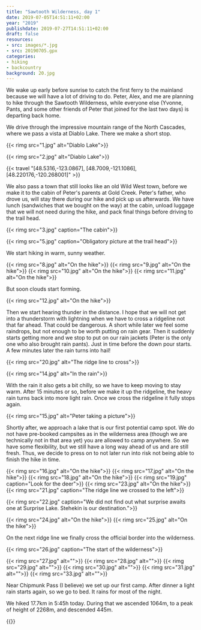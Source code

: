 ```yaml
---
title: "Sawtooth Wilderness, day 1"
date: 2019-07-05T14:51:11+02:00
year: "2019"
publishdate: 2019-07-27T14:51:11+02:00
draft: false
resources:
- src: images/*.jpg
- src: 20190705.gpx
categories:
- hiking
- backcountry
background: 20.jpg
---
```


We wake up early before sunrise to catch the first ferry to the mainland because
we will have a lot of driving to do. Peter, Alex, and me are planning to hike
through the Sawtooth Wilderness, while everyone else (Yvonne, Pants, and some
other friends of Peter that joined for the last two days) is departing back
home.

We drive through the impressive mountain range of the North Cascades, where we
pass a vista at Diablo Lake. There we make a short stop.

{{< rimg src="1.jpg" alt="Diablo Lake">}}

{{< rimg src="2.jpg" alt="Diablo Lake">}}

{{< travel "[48.5316,-123.0867], [48.7009,-121.1086], [48.220176,-120.268001]" >}}

We also pass a town that still looks like an old Wild West town, before we make
it to the cabin of Peter's parents at Gold Creek. Peter's father, who drove us,
will stay there during our hike and pick up us afterwards. We have lunch
(sandwiches that we bought on the way) at the cabin, unload luggage that we will
not need during the hike, and pack final things before driving to the trail
head.

{{< rimg src="3.jpg" caption="The cabin">}}

{{< rimg src="5.jpg" caption="Obligatory picture at the trail head">}}

We start hiking in warm, sunny weather.

{{< rimg src="8.jpg" alt="On the hike">}}
{{< rimg src="9.jpg" alt="On the hike">}}
{{< rimg src="10.jpg" alt="On the hike">}}
{{< rimg src="11.jpg" alt="On the hike">}}

But soon clouds start forming.

{{< rimg src="12.jpg" alt="On the hike">}}

Then we start hearing thunder in the distance. I hope that we will not get into
a thunderstorm with lightning when we have to cross a ridgeline not that far
ahead. That could be dangerous. A short while later we feel some raindrops, but
not enough to be worth putting on rain gear. Then it suddenly starts getting
more and we stop to put on our rain jackets (Peter is the only one who also
brought rain pants). Just in time before the down pour starts. A few minutes
later the rain turns into hail!

{{< rimg src="20.jpg" alt="The ridge line to cross">}}

{{< rimg src="14.jpg" alt="In the rain">}}

With the rain it also gets a bit chilly, so we have to keep moving to stay warm.
After 15 minutes or so, before we make it up the ridgeline, the heavy rain turns
back into more light rain. Once we cross the ridgeline it fully stops again.

{{< rimg src="15.jpg" alt="Peter taking a picture">}}

Shortly after, we approach a lake that is our first potential camp spot. We do
not have pre-booked campsites as in the wilderness area (though we are
technically not in that area yet) you are allowed to camp anywhere. So we have
some flexibility, but we still have a long way ahead of us and are still fresh.
Thus, we decide to press on to not later run into risk not being able to finish
the hike in time.

{{< rimg src="16.jpg" alt="On the hike">}}
{{< rimg src="17.jpg" alt="On the hike">}}
{{< rimg src="18.jpg" alt="On the hike">}}
{{< rimg src="19.jpg" caption="Look for the deer">}}
{{< rimg src="23.jpg" alt="On the hike">}}
{{< rimg src="21.jpg" caption="The ridge line we crossed to the left">}}

{{< rimg src="22.jpg" caption="We did not find out what surprise awaits one at Surprise Lake. Stehekin is our destination.">}}

{{< rimg src="24.jpg" alt="On the hike">}}
{{< rimg src="25.jpg" alt="On the hike">}}

On the next ridge line we finally cross the official border into the wilderness.

{{< rimg src="26.jpg" caption="The start of the wilderness">}}

{{< rimg src="27.jpg" alt="">}}
{{< rimg src="28.jpg" alt="">}}
{{< rimg src="29.jpg" alt="">}}
{{< rimg src="30.jpg" alt="">}}
{{< rimg src="31.jpg" alt="">}}
{{< rimg src="33.jpg" alt="">}}

Near Chipmunk Pass (I believe) we set up our first camp. After dinner a light
rain starts again, so we go to bed. It rains for most of the night.

We hiked 17.7km in 5:45h today. During that we ascended 1064m, to a peak of
height of 2268m, and descended 445m.

{{<gpxTrack src="20190705.gpx">}}
